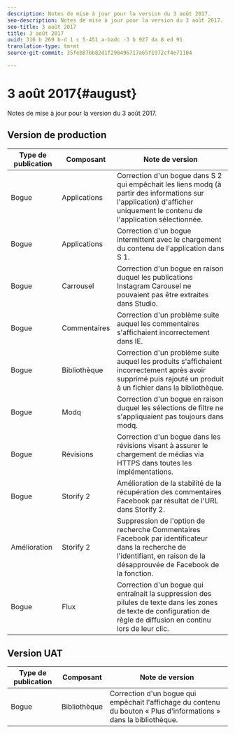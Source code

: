 ```yaml
---
description: Notes de mise à jour pour la version du 3 août 2017.
seo-description: Notes de mise à jour pour la version du 3 août 2017.
seo-title: 3 août 2017
title: 3 août 2017
uuid: 316 b 269 b-d 1 c 5-451 a-badc -3 b 927 da 8 ed 91
translation-type: tm+mt
source-git-commit: 35feb87bb82d1f298496717a65f1972cf4e71104

---
```



# 3 août 2017{#august}

Notes de mise à jour pour la version du 3 août 2017.

## Version de production

| **Type de publication** | **Composant** | **Note de version** |
|---|---|---|
| Bogue | Applications | Correction d&#39;un bogue dans S 2 qui empêchait les liens modq (à partir des informations sur l&#39;application) d&#39;afficher uniquement le contenu de l&#39;application sélectionnée. |
| Bogue | Applications | Correction d&#39;un bogue intermittent avec le chargement du contenu de l&#39;application dans S 1. |
| Bogue | Carrousel | Correction d&#39;un bogue en raison duquel les publications Instagram Carousel ne pouvaient pas être extraites dans Studio. |
| Bogue | Commentaires | Correction d&#39;un problème suite auquel les commentaires s&#39;affichaient incorrectement dans IE. |
| Bogue | Bibliothèque | Correction d&#39;un problème suite auquel les produits s&#39;affichaient incorrectement après avoir supprimé puis rajouté un produit à un fichier dans la bibliothèque. |
| Bogue | Modq | Correction d&#39;un bogue en raison duquel les sélections de filtre ne s&#39;appliquaient pas toujours dans modq. |
| Bogue | Révisions | Correction d&#39;un bogue dans les révisions visant à assurer le chargement de médias via HTTPS dans toutes les implémentations. |
| Bogue | Storify 2 | Amélioration de la stabilité de la récupération des commentaires Facebook par résultat de l&#39;URL dans Storify 2. |
| Amélioration | Storify 2 | Suppression de l&#39;option de recherche Commentaires Facebook par identificateur dans la recherche de l&#39;identifiant, en raison de la désapprouvée de Facebook de la fonction. |
| Bogue | Flux | Correction d&#39;un bogue qui entraînait la suppression des pilules de texte dans les zones de texte de configuration de règle de diffusion en continu lors de leur clic. |

## Version UAT

| **Type de publication** | **Composant** | **Note de version** |
|---|---|---|
| Bogue | Bibliothèque | Correction d&#39;un bogue qui empêchait l&#39;affichage du contenu du bouton « Plus d&#39;informations » dans la bibliothèque. |

